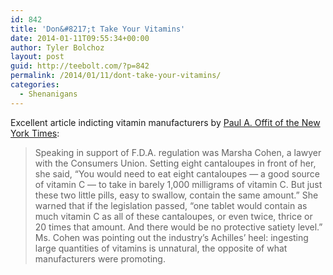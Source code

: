 ```yaml
---
id: 842
title: 'Don&#8217;t Take Your Vitamins'
date: 2014-01-11T09:55:34+00:00
author: Tyler Bolchoz
layout: post
guid: http://teebolt.com/?p=842
permalink: /2014/01/11/dont-take-your-vitamins/
categories:
  - Shenanigans
---
```

Excellent article indicting vitamin manufacturers by [Paul A. Offit of the New York Times](http://www.nytimes.com/2013/06/09/opinion/sunday/dont-take-your-vitamins.html?_r=1&):

> Speaking in support of F.D.A. regulation was Marsha Cohen, a lawyer with the Consumers Union. Setting eight cantaloupes in front of her, she said, “You would need to eat eight cantaloupes — a good source of vitamin C — to take in barely 1,000 milligrams of vitamin C. But just these two little pills, easy to swallow, contain the same amount.” She warned that if the legislation passed, “one tablet would contain as much vitamin C as all of these cantaloupes, or even twice, thrice or 20 times that amount. And there would be no protective satiety level.” Ms. Cohen was pointing out the industry’s Achilles’ heel: ingesting large quantities of vitamins is unnatural, the opposite of what manufacturers were promoting.